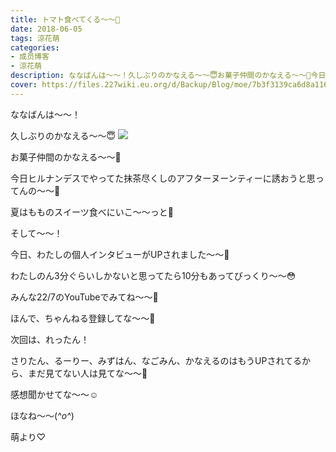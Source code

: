 ```yaml
---
title: トマト食べてくる〜〜🍅
date: 2018-06-05
tags: 涼花萌
categories: 
- 成员博客
- 涼花萌
description: ななばんは〜〜！久しぶりのかなえる〜〜😇お菓子仲間のかなえる〜〜🍰今日ヒルナンデスでやってた抹茶尽くしのアフターヌーンティーに誘おうと思ってんの〜〜...
cover: https://files.227wiki.eu.org/d/Backup/Blog/moe/7b3f3139ca6d8a116e9bc98da9eab.jpg 
---
```








ななばんは〜〜！







久しぶりのかなえる〜〜😇
![](https://files.227wiki.eu.org/d/Backup/Blog/moe/7b3f3139ca6d8a116e9bc98da9eab.jpg)





お菓子仲間のかなえる〜〜🍰



今日ヒルナンデスでやってた抹茶尽くしのアフターヌーンティーに誘おうと思ってんの〜〜💓





夏はもものスイーツ食べにいこ〜〜っと🍑










そして〜〜！




今日、わたしの個人インタビューがUPされました〜〜🙈




わたしのん3分ぐらいしかないと思ってたら10分もあってびっくり〜〜😳




みんな22/7のYouTubeでみてね〜〜🤗


ほんで、ちゃんねる登録してな〜〜🤗





次回は、れったん！





さりたん、るーりー、みずはん、なごみん、かなえるのはもうUPされてるから、まだ見てない人は見てな〜〜🤗







感想聞かせてな〜〜☺️






ほなね〜〜(*^o^*)




萌より♡


